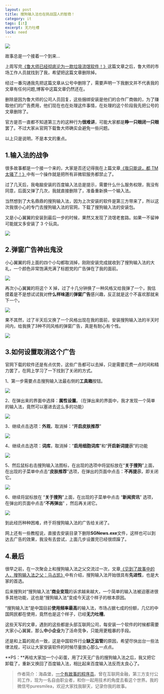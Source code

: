 ```yaml
---
layout: post
title: 搜狗输入法也在挑战国人的智商！
category: it
tags: [it]
excerpt: 无力吐槽
lock: need
---
```


![](http://favorites.ren/assets/images/2020/it/sougou01.jpeg)

故事总是一个接着一个到来...

上周写完[《鲁大师已经彻底沦为一款垃圾流氓软件！》](http://www.intelyes.xyz/it/2020/02/19/dashi.html)这篇文章之后，鲁大师的市场工作人员就找到了我，希望把这篇文章删除掉。

经过一番沟通我先把这篇文章从公号中删除了，需要声明一下我删文并不代表我的文章有任何问题,博客中这篇文章仍然还在。

删除是因为鲁大师的公司人员回复，这些捆绑安装是他们的合作厂商做的，为了赚取他们的广告费用，他们现在也在处理这件事情，在处理的这个阶段我先把公号的文章删除了。

官方是否一直都不知道第三方的这种行为**很难讲**，可能大家都是**睁一只眼闭一只眼**罢了。不过大家从官网下载鲁大师确实会避免一些问题。

以上只是说明，不是本文的重点。


## 1.输入法的战争


很多故事都是一个接一个来的，大家是否还记得我在上篇文章[《我只能说，都 TM 太骚了！》](http://www.intelyes.xyz/it/2020/02/18/tmd.html)中有一个操作就是把所有非微软服务都禁止了。

过了几天后，我电脑安装的百度输入法总是提示，需要什么什么服务权限，我没有同意，后面又弹了几次，我就直接删除了，准备重新换一个输入法。

当然想到了大名鼎鼎的搜狗输入法，因为上次安装的软件是第三方带来了，所以这次我很小心的专门去搜狗输入法的官网，下载了搜狗输入法的安装包。

又是小心翼翼的安装到最后一步的时候，果然又发现了流氓老套路。如果一不留神可能就又多安装了 3 个玩具。

![](http://favorites.ren/assets/images/2020/it/sougou02.jpeg)



## 2.弹窗广告神出鬼没


小心翼翼的将上面的四个小勾都取消掉，刚刚安装完成就收到了搜狗输入法的大礼，一个颜色非常饱满充满了标题党的广告弹在了我的面前。

![](http://favorites.ren/assets/images/2020/it/sougou03.jpeg)

再次小心翼翼的将这个 X 掉，过了十几分钟换了一种风格又给我弹了一个，我估摸着是不是想试试我对**什么样味道**的**弹窗广告**感兴趣，反正就是这个不喜欢那就来下一个。

![](http://favorites.ren/assets/images/2020/it/sougou04.jpeg)

果不其然，过了半天后又换了一个风格出现在我的面前，安装搜狗输入法的半天时间内，给我换了3种不同风格的弹窗广告，真是有耐心有个性。

![](http://favorites.ren/assets/images/2020/it/sougou05.jpeg)



## 3.如何设置取消这个广告


官网下载的软件还是有点优势，这些广告都可以去掉，只是需要花费一点时间和精力罢了，在网上学习了一下找到了关闭的方式。

1、第一步需要点击搜狗输入法最右侧的**工具箱**按钮。

![](http://favorites.ren/assets/images/2020/it/sougou06.jpeg)

2、在弹出来的界面中选择：**属性设置**。（在弹出来的界面中，我才发现一个简单的输入法，竟然可以塞进去这么多的功能）

![](http://favorites.ren/assets/images/2020/it/sougou10.jpeg)

3、继续点击选项：**外观**，取消掉：“**开启皮肤推荐**”

![](http://favorites.ren/assets/images/2020/it/sougou07.jpeg)

4、继续点击选项：**词库**，取消掉：“**启用细胞词库**”和“**开启新词提示**”的功能

![](http://favorites.ren/assets/images/2020/it/sougou08.jpeg)

5、然后鼠标右击搜狗输入法图标，在出现的选项中将鼠标放在“**关于搜狗**”上面，在出现的子菜单中点击“**皮肤推荐**”选项，在弹出的页面中点击：**不再提示**，即关闭它。

![](http://favorites.ren/assets/images/2020/it/sougou09.jpeg)

6、继续将鼠标放在 “**关于搜狗**”上面，在出现的子菜单中点击 “**新闻资讯**” 选项，在弹出的页面中点击“**不再弹出**” ，然后再关闭它。

![](http://favorites.ren/assets/images/2020/it/sougou11.jpeg)

到此经历种种困难，终于将搜狗输入法的广告给关闭了。

网上还有一些教程说，直接去安装目录下删除**SGNews.exe**文件，这样也可以到达去广告的效果，我没有去尝试，上面几步设置完已经很烦躁了。


## 4.最后

很早之前，在一次聚会上和搜狗输入法之父交流过一次，文章[《见到了故事中的人，搜狗输入法之父：马占凯》](http://www.intelyes.xyz/life/2019/04/29/sougou-input-father.html)中有介绍，搜狗输入法开始很具有**先进性**，也是大家的首选。

后来搜狗对“搜狗输入法”**商业变现**的诉求越来越大，一个简单的输入法被迫塞进很多其他功能，这也是“搜狗输入法”变成今天这个样子的根本原因。

“搜狗输入法”是中国目前**使用频率最高**的输入法，市场占据七成的份额，几亿的中国网民都在使用，竟然也是这个样子，已经**无力吐槽**。

这些天写的文章，遇到的这些都是头部互联网公司，每安装一个软件的时候都需要大家小心翼翼，那么**中小企业**为了活命竞争，只能用更粗暴的手段。

还是和上篇的观点一致，这是中国软件行业**缺乏监管**的原因，希望尽快出台一些法律法规，可以让大家安装软件的时候尽量放心那么一点点。

**PS：**再给大家加一个小彩蛋，用了2天无广告的搜狗输入法之后，我又把它卸载了，重新又换回了百度输入法，相比起来百度输入法反而太良心了。

>作者简介：海森堡，[一个有故事的程序员](http://www.intelyes.xyz/life/2020/03/02/beijing-10year.html)。曾在互联网金融，第三方支付公司工作，现为一名自由职业者，和你一起用技术的角度去看这个世界。我的微信号puresmilea，欢迎大家找我聊天，记录你我的故事。


